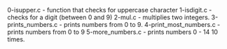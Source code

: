 0-isupper.c - function that checks for uppercase character
1-isdigit.c - checks for a digit (between 0 and 9)
2-mul.c - multiplies two integers.
3-prints_numbers.c - prints numbers from 0 to 9.
4-print_most_numbers.c - prints numbers from 0 to 9
5-more_numbers.c - prints numbers 0 - 14 10 times.
